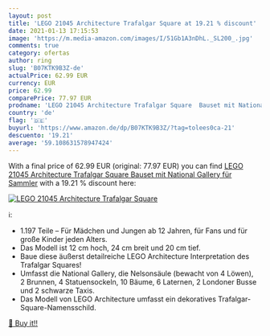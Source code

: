 ```yaml
---
layout: post
title: 'LEGO 21045 Architecture Trafalgar Square at 19.21 % discount'
date: 2021-01-13 17:15:53
image: 'https://m.media-amazon.com/images/I/51Gb1A3nDhL._SL200_.jpg'
comments: true
category: ofertas
author: ring
slug: 'B07KTK9B3Z-de'
actualPrice: 62.99 EUR
currency: EUR
price: 62.99
comparePrice: 77.97 EUR
prodname: 'LEGO 21045 Architecture Trafalgar Square  Bauset mit National Gallery für Sammler'
country: 'de'
flag: '🇩🇪'
buyurl: 'https://www.amazon.de/dp/B07KTK9B3Z/?tag=tolees0ca-21'
descuento: '19.21'
average: '59.108631578947424'
---
```


With a final price of 62.99 EUR (original: 77.97 EUR) you can find [LEGO 21045 Architecture Trafalgar Square  Bauset mit National Gallery für Sammler](https://www.amazon.de/dp/B07KTK9B3Z/?tag=tolees0ca-21) with a  19.21 % discount here:

[![LEGO 21045 Architecture Trafalgar Square](https://m.media-amazon.com/images/I/51Gb1A3nDhL._SL200_.jpg)](https://www.amazon.de/dp/B07KTK9B3Z/?tag=tolees0ca-21)

ℹ️:

- 1.197 Teile – Für Mädchen und Jungen ab 12 Jahren, für Fans und für große Kinder jeden Alters.
- Das Modell ist 12 cm hoch, 24 cm breit und 20 cm tief.
- Baue diese äußerst detailreiche LEGO Architecture Interpretation des Trafalgar Squares!
- Umfasst die National Gallery, die Nelsonsäule (bewacht von 4 Löwen), 2 Brunnen, 4 Statuensockeln, 10 Bäume, 6 Laternen, 2 Londoner Busse und 2 schwarze Taxis.
- Das Modell von LEGO Architecture umfasst ein dekoratives Trafalgar-Square-Namensschild.

[🛒 Buy it!!](https://www.amazon.de/dp/B07KTK9B3Z/?tag=tolees0ca-21)
